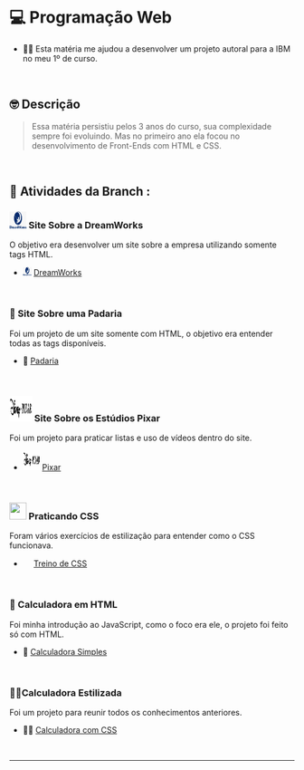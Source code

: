 # 💻 Programação Web
- ☝🏻 Esta matéria me ajudou a desenvolver um projeto autoral para a IBM no meu 1º de curso.

<br>

## 🤓 Descrição

> Essa matéria persistiu pelos 3 anos do curso, sua complexidade sempre foi evoluindo. Mas no primeiro ano ela focou no desenvolvimento de Front-Ends com HTML e CSS.

<br>

## 📇 Atividades da Branch :

### <img src="https://github.com/RgoSL/DS-AMS-2023/blob/PW/Site%20DreamWorks/Anexos/DreamWorks1.jpeg" width = 30px height = 30px /> Site Sobre a DreamWorks
O objetivo era desenvolver um site sobre a empresa utilizando somente tags HTML.
- <img src="https://github.com/RgoSL/DS-AMS-2023/blob/PW/Site%20DreamWorks/Anexos/DreamWorks1.jpeg" width = 15px height = 15px /> [DreamWorks](https://github.com/RgoSL/DS-AMS-2023/tree/PW/Site%20DreamWorks) <!-- ⬅️ LINK PARA A RESPECTIVA ATIVIDADE-->
<br>

### 🍰 Site Sobre uma Padaria
Foi um projeto de um site somente com HTML, o objetivo era entender todas as tags disponíveis.
- 🍰 [Padaria](https://github.com/RgoSL/DS-AMS-2023/tree/PW/Site%20Padaria) <!-- ⬅️ LINK PARA A RESPECTIVA ATIVIDADE-->
<br>

### <img src="https://github.com/RgoSL/DS-AMS-2023/blob/PW/Site%20Pixar/Imagens/Disney-Pixar.jpg" width = 40px height = 45px /> Site Sobre os Estúdios Pixar
Foi um projeto para praticar listas e uso de vídeos dentro do site.
- <img src="https://github.com/RgoSL/DS-AMS-2023/blob/PW/Site%20Pixar/Imagens/Disney-Pixar.jpg" width = 30px height = 35px /> [Pixar](https://github.com/RgoSL/DS-AMS-2023/tree/PW/Site%20Pixar) <!-- ⬅️ LINK PARA A RESPECTIVA ATIVIDADE-->
<br>

### <img src="https://skillicons.dev/icons?i=css" width = 30px height = 30px /> Praticando CSS
Foram vários exercícios de estilização para entender como o CSS funcionava.
- <img src="https://skillicons.dev/icons?i=css" width = 15px height = 15px /> [Treino de CSS](https://github.com/RgoSL/DS-AMS-2023/tree/PW/TreinoCSS) <!-- ⬅️ LINK PARA A RESPECTIVA ATIVIDADE-->
<br>

 ### 🧮 Calculadora em HTML
Foi minha introdução ao JavaScript, como o foco era ele, o projeto foi feito só com HTML.
- 🧮 [Calculadora Simples](https://github.com/RgoSL/DS-AMS-2023/blob/PW/Calculadora%20Simples.html) <!-- ⬅️ LINK PARA A RESPECTIVA ATIVIDADE-->
<br>

 ### 💅🏻Calculadora Estilizada
Foi um projeto para reunir todos os conhecimentos anteriores.
- 💅🏻 [Calculadora com CSS](https://github.com/RgoSL/DS-AMS-2023/blob/PW/Calculadora.html) <!-- ⬅️ LINK PARA A RESPECTIVA ATIVIDADE-->
<br>

---
